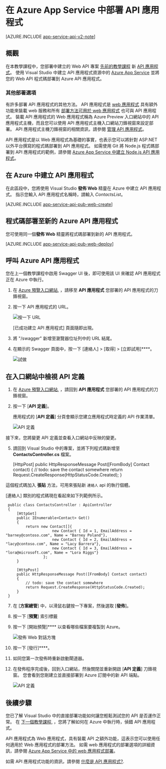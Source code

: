 <properties 
    pageTitle="在 Azure App Service 中部署 API 應用程式 " 
    description="了解如何將 API 應用程式專案部署到您的 Azure 訂用帳戶。" 
    services="app-service\api" 
    documentationCenter=".net" 
    authors="bradygaster" 
    manager="wpickett" 
    editor="jimbe"/>

<tags 
    ms.service="app-service-api" 
    ms.workload="web" 
    ms.tgt_pltfrm="dotnet" 
    ms.devlang="na" 
    ms.topic="article" 
    ms.date="10/08/2015" 
    ms.author="tdykstra"/>


# 在 Azure App Service 中部署 API 應用程式

[AZURE.INCLUDE [app-service-api-v2-note](../../includes/app-service-api-v2-note.md)]

## 概觀

在本教學課程中，您部署中建立的 Web API 專案 [先前的教學課程](app-service-dotnet-create-api-app.md) 新 [API 應用程式](app-service-api-apps-why-best-platform.md)。 使用 Visual Studio 中建立 API 應用程式資源中的 [Azure App Service](../app-service/app-service-value-prop-what-is.md) 並將您的 Web API 程式碼部署到 Azure API 應用程式。

### 其他部署選項

有許多部署 API 應用程式的其他方法。 API 應用程式是 [web 應用程式](../app-service-web/app-service-web-overview.md) 具有額外功能來裝載 web 服務和所有 [部署方法可用於 web 應用程式](../app-service-web/web-sites-deploy.md) 也可與 API 應用程式。 裝載 API 應用程式的 Web 應用程式稱為 Azure Preview 入口網站中的 API 應用程式主機，而且您可以使用 API 應用程式主機入口網站刀鋒視窗來設定部署。 API 應用程式主機刀鋒視窗的相關資訊，請參閱 [管理 API 應用程式](app-service-api-manage-in-portal.md)。

API 應用程式是以 Web 應用程式為基礎的事實，也表示您可以將針對 ASP.NET 以外平台撰寫的程式碼部署到 API 應用程式。 如需使用 Git 將 Node.js 程式碼部署到 API 應用程式的範例，請參閱 [Azure App Service 中建立 Node.js API 應用程式](app-service-api-nodejs-api-app.md)。

## <a id="provision"></a>在 Azure 中建立 API 應用程式

在此區段中，您將使用 Visual Studio **發佈 Web** 精靈在 Azure 中建立 API 應用程式。 指示您輸入 API 應用程式名稱時，請輸入 *ContactsList*。

[AZURE.INCLUDE [app-service-api-pub-web-create](../../includes/app-service-api-pub-web-create.md)]

## <a id="deploy"></a>程式碼部署至新的 Azure API 應用程式

您可使用同一個**發佈 Web** 精靈將程式碼部署到新的 API 應用程式。

[AZURE.INCLUDE [app-service-api-pub-web-deploy](../../includes/app-service-api-pub-web-deploy.md)]

## 呼叫 Azure API 應用程式

您在上一個教學課程中啟用 Swagger UI 後，即可使用該 UI 來確認 API 應用程式正在 Azure 中執行。

1. 在 [Azure 預覽入口網站](https://portal.azure.com), ，請移至 **API 應用程式** 您部署的 API 應用程式的刀鋒視窗。

2. 按一下 API 應用程式的 URL。

    ![按一下 URL](./media/app-service-dotnet-deploy-api-app/clickurl.png)

    [已成功建立 API 應用程式] 頁面隨即出現。

3. 將 "/swagger" 新增至瀏覽器位址列中的 URL 結尾。

4. 在顯示的 Swagger 頁面中，按一下 [連絡人] > [取得] > [立即試用]****。

    ![試做](./media/app-service-dotnet-deploy-api-app/swaggerui.png)

## 在入口網站中檢視 API 定義

1. 在 [Azure 預覽入口網站](https://portal.azure.com), ，請回到 **API 應用程式** 您部署的 API 應用程式的刀鋒視窗。

4. 按一下 [**API 定義**]。

    應用程式的 [**API 定義**] 分頁會顯示您建立應用程式時定義的 API 作業清單。

    ![API 定義](./media/app-service-dotnet-deploy-api-app/29-api-definition-v3.png)

接下來，您將變更 API 定義並查看入口網站中反映的變更。

5. 請回到 Visual Studio 中的專案，並將下列程式碼新增至 **ContactsController.cs** 檔案。

     [HttpPost]
     public HttpResponseMessage Post([FromBody] Contact contact)
     {
         // todo: save the contact somewhere
         return Request.CreateResponse(HttpStatusCode.Created);
     }

 這個程式碼加入 **張貼** 方法，可用來張貼新 `連絡人` api 的執行個體。

 [連絡人] 類別的程式碼現在看起來如下列範例所示。

     public class ContactsController : ApiController
     {
         [HttpGet]
         public IEnumerable<Contact> Get()
         {
             return new Contact[]{
                         new Contact { Id = 1, EmailAddress = "barney@contoso.com", Name = "Barney Poland"},
                         new Contact { Id = 2, EmailAddress = "lacy@contoso.com", Name = "Lacy Barrera"},
                         new Contact { Id = 3, EmailAddress = "lora@microsoft.com", Name = "Lora Riggs"}
                     };
         }
    
         [HttpPost]
         public HttpResponseMessage Post([FromBody] Contact contact)
         {
             // todo: save the contact somewhere
             return Request.CreateResponse(HttpStatusCode.Created);
         }
     }

7. 在 [**方案總管**] 中，以滑鼠右鍵按一下專案，然後選取 [**發佈**]。

9. 按一下 [**預覽**] 索引標籤

10. 按一下 [開始預覽]**** 以查看哪些檔案要複製到 Azure。

    ![發佈 Web 對話方塊](./media/app-service-dotnet-deploy-api-app/39-re-publish-preview-step-v2.png)

11. 按一下 [發行]****。

6. 如同您第一次發佈時重新啟動閘道器。

12. 在發佈程序完成後，回到入口網站，然後關閉並重新開啟 [**API 定義**] 刀鋒視窗。 您會看到您剛建立並直接部署到 Azure 訂閱中的新 API 端點。

    ![API 定義](./media/app-service-dotnet-deploy-api-app/38-portal-with-post-method-v4.png)

## 後續步驟

您已了解 Visual Studio 中的直接部署功能如何讓您輕鬆測試您的 API 是否運作正常。 在 [下一個教學課程](../app-service-dotnet-remotely-debug-api-app.md), ，您將了解如何在 Azure 中執行時，偵錯 API 應用程式。

API 應用程式為 Web 應用程式，具有裝載 API 之額外功能，這表示您可以使用任何適用於 Web 應用程式的部署方法。 如需 web 應用程式的部署選項的詳細資訊，請參閱 [Azure App Service 中的 web 應用程式部署](../app-service-web/web-sites-deploy.md)。

如需 API 應用程式功能的資訊，請參閱 [什麼是 API 應用程式?](app-service-api-apps-why-best-platform.md).





